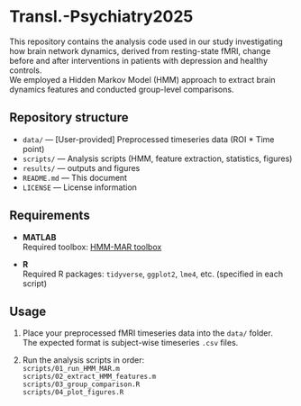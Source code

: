# Transl.-Psychiatry2025

This repository contains the analysis code used in our study investigating how brain network dynamics, derived from resting-state fMRI, change before and after interventions in patients with depression and healthy controls.  
We employed a Hidden Markov Model (HMM) approach to extract brain dynamics features and conducted group-level comparisons.

## Repository structure

- `data/` — [User-provided] Preprocessed timeseries data (ROI * Time point)
- `scripts/` — Analysis scripts (HMM, feature extraction, statistics, figures)
- `results/` — outputs and figures
- `README.md` — This document
- `LICENSE` — License information

## Requirements

- **MATLAB**  
  Required toolbox: [HMM-MAR toolbox](https://github.com/OHBA-analysis/HMM-MAR) 

- **R**  
  Required R packages: `tidyverse`, `ggplot2`, `lme4`, etc. (specified in each script)

## Usage

1. Place your preprocessed fMRI timeseries data into the `data/` folder.  
   The expected format is subject-wise timeseries `.csv` files.

2. Run the analysis scripts in order:  
   `scripts/01_run_HMM_MAR.m`  
   `scripts/02_extract_HMM_features.m`  
   `scripts/03_group_comparison.R`  
   `scripts/04_plot_figures.R`  
